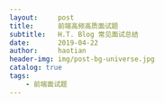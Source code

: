```yaml
---
layout:     post
title:      前端高频高质面试题
subtitle:   H.T. Blog 常见面试总结
date:       2019-04-22
author:     haotian
header-img: img/post-bg-universe.jpg
catalog: true
tags:
    - 前端面试题
---
```

